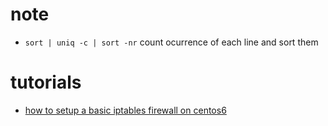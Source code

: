 # note

* `sort | uniq -c | sort -nr` count ocurrence of each line and sort them

# tutorials

* [how to setup a basic iptables firewall on centos6](https://www.digitalocean.com/community/tutorials/how-to-set-up-a-basic-iptables-firewall-on-centos-6)
